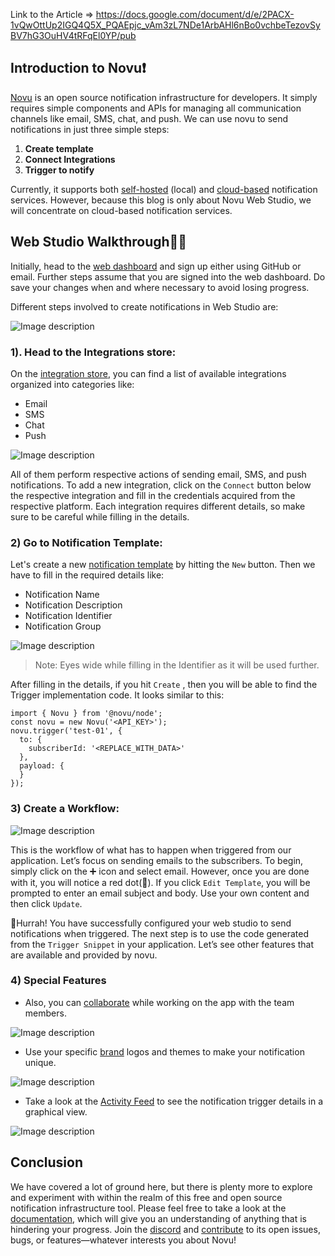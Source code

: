 Link to the Article => https://docs.google.com/document/d/e/2PACX-1vQwOttUp2IGQ4Q5X_PQAEpjc_vAm3zL7NDe1ArbAHl6nBo0vchbeTezovSyBV7hG3OuHV4tRFqEl0YP/pub

## Introduction to Novu❗

[Novu](https://novu.co/) is an open source notification infrastructure for developers. It simply requires simple components and APIs for managing all communication channels like email, SMS, chat, and push. We can use novu to send notifications in just three simple steps:

1. **Create template**
2. **Connect Integrations**
3. **Trigger to notify**

Currently, it supports both [self-hosted](https://docs.novu.co/overview/docker-deploy/) (local) and [cloud-based](https://web.novu.co/templates) notification services. However, because this blog is only about Novu Web Studio, we will concentrate on cloud-based notification services.

## Web Studio Walkthrough🚶🏼

Initially, head to the [web dashboard](https://web.novu.co/templates) and sign up either using GitHub or email. Further steps assume that you are signed into the web dashboard. Do save your changes when and where necessary to avoid losing progress.

Different steps involved to create notifications in Web Studio are:


![Image description](https://dev-to-uploads.s3.amazonaws.com/uploads/articles/kqrov9zhngyxdg1e6iw8.png)



### 1). Head to the Integrations store:

On the [integration store](https://web.novu.co/integrations), you can find a list of available integrations organized into categories like:

- Email
- SMS
- Chat
- Push
    

![Image description](https://dev-to-uploads.s3.amazonaws.com/uploads/articles/9gpqf74diufqkok60a2y.png)



All of them perform respective actions of sending email, SMS, and push notifications. To add a new integration, click on the `Connect` button below the respective integration and fill in the credentials acquired from the respective platform. Each integration requires different details, so make sure to be careful while filling in the details.

### 2) Go to Notification Template:

Let's create a new [notification template](https://web.novu.co/templates) by hitting the `New` button. Then we have to fill in the required details like:

- Notification Name
- Notification Description
- Notification Identifier
- Notification Group


![Image description](https://dev-to-uploads.s3.amazonaws.com/uploads/articles/axdut1qrsfehygf22kno.png)



> Note: Eyes wide while filling in the Identifier as it will be used further.
> 

After filling in the details, if you hit `Create` , then you will be able to find the Trigger implementation code. It looks similar to this:


```
import { Novu } from '@novu/node';
const novu = new Novu('<API_KEY>');
novu.trigger('test-01', {
  to: {
    subscriberId: '<REPLACE_WITH_DATA>'
  },
  payload: {
  }
});
```

### 3) Create a Workflow:


![Image description](https://dev-to-uploads.s3.amazonaws.com/uploads/articles/19npcbapwrizflrg9mif.png)



This is the workflow of what has to happen when triggered from our application. Let’s focus on sending emails to the subscribers. To begin, simply click on the ➕ icon and select email. However, once you are done with it, you will notice a red dot(🛑). If you click `Edit Template`, you will be prompted to enter an email subject and body. Use your own content and then click `Update`.

🎉Hurrah! You have successfully configured your web studio to send notifications when triggered. The next step is to use the code generated from the `Trigger Snippet` in your application. Let’s see other features that are available and provided by novu.

### 4) Special Features

- Also, you can [collaborate](https://web.novu.co/team) while working on the app with the team members.
    
    
![Image description](https://dev-to-uploads.s3.amazonaws.com/uploads/articles/o690xeo1mwkqwejx7f6q.png)


    
- Use your specific [brand](https://web.novu.co/settings) logos and themes to make your notification unique.
    
    
![Image description](https://dev-to-uploads.s3.amazonaws.com/uploads/articles/c6ggqbqlthqjjypq2wiq.png)


    
- Take a look at the [Activity Feed](https://web.novu.co/activities) to see the notification trigger details in a graphical view.
    
    
![Image description](https://dev-to-uploads.s3.amazonaws.com/uploads/articles/3xxrhdhqtoz9m1uvdomm.png)


## Conclusion

We have covered a lot of ground here, but there is plenty more to explore and experiment with within the realm of this free and open source notification infrastructure tool. Please feel free to take a look at the [documentation](https://docs.novu.co/), which will give you an understanding of anything that is hindering your progress. Join the [discord](https://discord.com/invite/9wcGSf22PM) and [contribute](https://github.com/novuhq/novu) to its open issues, bugs, or features—whatever interests you about Novu!
